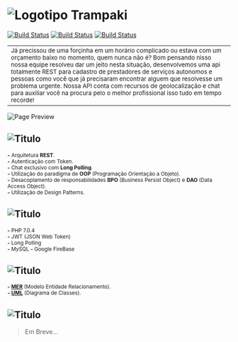 
![Logotipo Trampaki](http://imgur.com/uf8jvaI.png)
============
[![Build Status](https://img.shields.io/badge/Desenvolvimento-83%25-green.svg)](https://travis-ci.org/shama/gaze)
[![Build Status](https://img.shields.io/badge/Demo-Desativada-red.svg)](https://travis-ci.org/shama/gaze)
[![Build Status](https://img.shields.io/badge/Idioma-Portugu%C3%AAs-brightgreen.svg)](https://travis-ci.org/shama/gaze)

<table>
    <tr>
        <td>
            <sub>
                Já precissou de uma forçinha em um horário complicado ou estava com um orçamento baixo no momento, quem nunca não é? Bom pensando nisso nossa 
                equipe resolveu dar um jeito nesta situação, desenvolvemos uma api totalmente REST para cadastro de prestadores de serviços autonomos e pessoas 
                como você que já precisaram encontrar alguem que resolvesse um problema urgente. Nossa API conta com recursos de geolocalização e chat para 
                auxiliar você na procura pelo o melhor profissional isso tudo em tempo recorde!
            </sub>
        </td>
    </tr>
</table>


![Page Preview](http://imgur.com/x1GTR5B.gif)


## ![Titulo](http://imgur.com/tjrLdaS.png)  
<sub> **-** Arquitetura **REST**.</sub>  
<sub> **-** Autenticação com Token.</sub>  
<sub> **-** Chat exclusivo com **Long Polling**.</sub>  
<sub> **-** Utilização do paradigma de **OOP** (Programação Orientação a Objeto).</sub>  
<sub> **-** Desacoplamento de responsabilidades **BPO** (Business Persist Object) e **DAO** (Data Access Object).</sub>  
<sub> **-** Utilização de Design Patterns.</sub>

## ![Titulo](http://i.imgur.com/waZLmze.png)
<sub> **-** PHP 7.0.4 </sub>   
<sub> **-** JWT (JSON Web Token) </sub>  
<sub> **-** Long Polling </sub>  
<sub> **-** MySQL </sub>
<sub> **-** Google FireBase </sub>

## ![Titulo](http://imgur.com/cNeYVWQ.png)  
<sub> **-** [**MER**](https://www.draw.io/?chrome=0&lightbox=1&nav=1#Dnew-mer-trampaki.html) (Modelo Entidade Relacionamento).</sub>   
<sub> **-** [**UML**](https://www.draw.io/?chrome=0&lightbox=1&nav=1#Dclasses-trampaki.html) (Diagrama de Classes).</sub>  


## ![Titulo](http://imgur.com/i7qHYs5.png)
> Em Breve...

<!--<table>-->
<!--    <tr>-->
<!--        <th><sub>ROTA</sub></th>-->
<!--        <th><sub>USUÁRIO</sub></th>-->
<!--        <th><sub>DESCRIÇÃO</sub></th> -->
<!--        <th><sub>SITUAÇÃO</sub></th> -->
<!--    </tr>-->
<!--    <tr>-->
<!--        <td><strong><sub>/</sub></strong></td>-->
<!--        <td><sub>Empreve</sub></td>    -->
<!--        <td><sub>Contêm informações sobre o sistema, links de acesso, um resumo e cidades disponíveis.</sub></td>-->
<!--        <td><sub>Completa</sub></td>-->
<!--    </tr>-->
<!--</table>-->
